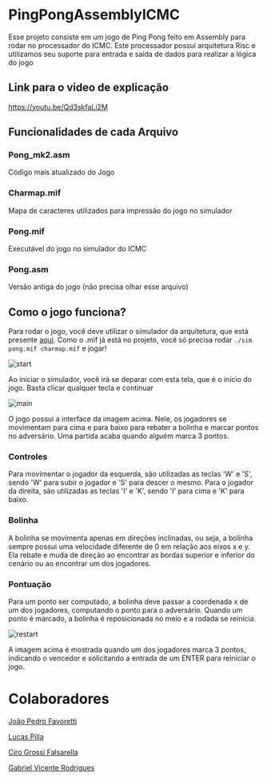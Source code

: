 # PingPongAssemblyICMC
Esse projeto consiste em um jogo de Ping Pong feito em Assembly para rodar no processador do ICMC. Este processador possui arquitetura Risc e utilizamos seu 
suporte para entrada e saída de dados para realizar a lógica do jogo

## Link para o video de explicação

https://youtu.be/Qd3skfaLi2M

## Funcionalidades de cada Arquivo

### Pong_mk2.asm
Código mais atualizado do Jogo

### Charmap.mif
Mapa de caracteres utilizados para impressão do jogo no simulador

### Pong.mif
Executável do jogo no simulador do ICMC

### Pong.asm
Versão antiga do jogo (não precisa olhar esse arquivo)

## Como o jogo funciona?

Para rodar o jogo, você deve utilizar o simulador da arquitetura, que está presente [aqui](https://github.com/simoesusp/Processador-ICMC).
Como o .mif já está no projeto, você só precisa rodar ```./sim pong.mif charmap.mif``` e jogar!

![start](https://user-images.githubusercontent.com/64286128/124625846-8c748e00-de54-11eb-9e14-664cee050cce.png)

Ao iniciar o simulador, você irá se deparar com esta tela, que é o início do jogo. Basta clicar qualquer tecla e continuar

![main](https://user-images.githubusercontent.com/64286128/124625872-91d1d880-de54-11eb-8745-1d8fcc635534.png)

O jogo possui a interface da imagem acima. Nele, os jogadores se movimentam para cima e para baixo para rebater a bolinha e marcar pontos no adversário.
Uma partida acaba quando alguém marca 3 pontos.

### Controles

Para movimentar o jogador da esquerda, são utilizadas as teclas 'W' e 'S', sendo 'W' para subir o jogador e 'S' para descer o mesmo. Para o jogador da direita,
são utilizadas as teclas 'I' e 'K', sendo 'I' para cima e 'K' para baixo.

### Bolinha

A bolinha se movimenta apenas em direções inclinadas, ou seja, a bolinha sempre possui uma velocidade diferente de 0 em relação aos eixos x e y.
Ela rebate e muda de direção ao encontrar as bordas superior e inferior do cenário ou ao encontrar um dos jogadores.

### Pontuação

Para um ponto ser computado, a bolinha deve passar a coordenada x de um dos jogadores, computando o ponto para o adversário.
Quando um ponto é marcado, a bolinha é reposicionada no meio e a rodada se reinicia.

![restart](https://user-images.githubusercontent.com/64286128/124625911-98f8e680-de54-11eb-9ecf-8620a9d4da2d.png)

A imagem acima é mostrada quando um dos jogadores marca 3 pontos, indicando o vencedor e solicitando a entrada de um ENTER para reiniciar o jogo.

# Colaboradores

[João Pedro Favoretti](https://github.com/joaofavoretti)

[Lucas Pilla](https://github.com/LucasPilla)

[Ciro Grossi Falsarella](https://github.com/cirofalsarella)

[Gabriel Vicente Rodrigues](https://github.com/gabriel-vr/)
